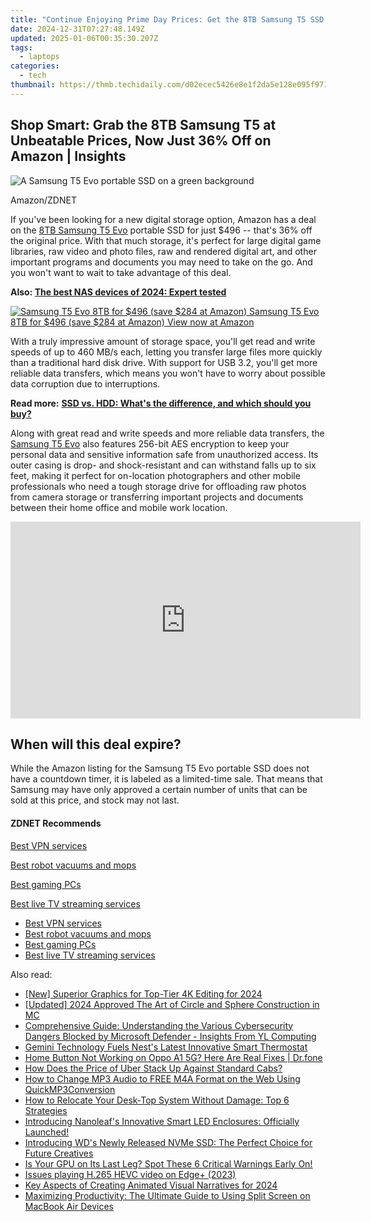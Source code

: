 ```yaml
---
title: "Continue Enjoying Prime Day Prices: Get the 8TB Samsung T5 SSD Now at an Unbeatable 36%% Off | Savvy Shopper's Guide"
date: 2024-12-31T07:27:48.149Z
updated: 2025-01-06T00:35:30.207Z
tags:
  - laptops
categories:
  - tech
thumbnail: https://thmb.techidaily.com/d02ecec5426e8e1f2da5e128e095f9718e5fc3c1177707ff5abe66e708ea725f.jpg
---
```


## Shop Smart: Grab the 8TB Samsung T5 at Unbeatable Prices, Now Just 36% Off on Amazon | Insights

![A Samsung T5 Evo portable SSD on a green background](https://www.zdnet.com/a/img/resize/3cfa019d43ff4018159ea4e1d469a56fade052c6/2024/08/07/3a8cdb31-a8d7-4df6-9436-5c04f22c0ab5/samsung-evo-t5-2.jpg?auto=webp&width=1280)

Amazon/ZDNET

If you've been looking for a new digital storage option, Amazon has a deal on the [8TB Samsung T5 Evo](https://buy.geni.us/Proxy.ashx?TSID=368250&GR%5FURL=https%3A%2F%2Fwww.amazon.com%2FSAMSUNG-Portable-External-MU-PH8T0S-AM%2Fdp%2FB0CMDGGJTZ%3Fth%3D1%26tag%3Dzd-buy-button-20%26ascsubtag%3D%5F%5FCOM%5FCLICK%5FID%5F%5F%7Caed81273-8562-49bb-9732-4f1ff6c78569%7Cdtp&dtb=1) portable SSD for just $496 -- that's 36% off the original price. With that much storage, it's perfect for large digital game libraries, raw video and photo files, raw and rendered digital art, and other important programs and documents you may need to take on the go. And you won't want to wait to take advantage of this deal. 

**Also: [The best NAS devices of 2024: Expert tested](https://www.zdnet.com/article/best-network-attached-storage/)**

[![Samsung T5 Evo 8TB for $496 (save $284 at Amazon)](https://www.zdnet.com/a/img/resize/3473f823b109f0473adedc27e6bdf9b0d7a980d0/2024/08/07/84eef3bd-259e-44a3-aa6e-6085deb82144/samsung-t5-evo-ssd.jpg?auto=webp&fit=crop&height=172.5&width=294) Samsung T5 Evo 8TB for $496 (save $284 at Amazon) View now at Amazon](https://buy.geni.us/Proxy.ashx?TSID=368250&GR%5FURL=https%3A%2F%2Fwww.amazon.com%2FSAMSUNG-Portable-External-MU-PH8T0S-AM%2Fdp%2FB0CMDGGJTZ%3Ftag%3Dzd-buy-button-20%26ascsubtag%3D%5F%5FCOM%5FCLICK%5FID%5F%5F%7Caed81273-8562-49bb-9732-4f1ff6c78569%7Cdtp&dtb=1)

With a truly impressive amount of storage space, you'll get read and write speeds of up to 460 MB/s each, letting you transfer large files more quickly than a traditional hard disk drive. With support for USB 3.2, you'll get more reliable data transfers, which means you won't have to worry about possible data corruption due to interruptions. 

**Read more:** **[SSD vs. HDD: What's the difference, and which should you buy?](https://www.zdnet.com/article/ssd-vs-hdd-whats-the-difference-and-which-should-you-buy/)** 

Along with great read and write speeds and more reliable data transfers, the [Samsung T5 Evo](https://buy.geni.us/Proxy.ashx?TSID=368250&GR%5FURL=https%3A%2F%2Fwww.amazon.com%2FSAMSUNG-Portable-External-MU-PH8T0S-AM%2Fdp%2FB0CMDGGJTZ%3Fth%3D1%26tag%3Dzd-buy-button-20%26ascsubtag%3D%5F%5FCOM%5FCLICK%5FID%5F%5F%7Caed81273-8562-49bb-9732-4f1ff6c78569%7Cdtp&dtb=1) also features 256-bit AES encryption to keep your personal data and sensitive information safe from unauthorized access. Its outer casing is drop- and shock-resistant and can withstand falls up to six feet, making it perfect for on-location photographers and other mobile professionals who need a tough storage drive for offloading raw photos from camera storage or transferring important projects and documents between their home office and mobile work location. 

<!-- affiliate ads begin -->
<iframe width="560" height="315" src="https://www.youtube.com/embed/MTb4xHzeQEk?si=9Sqq-gFWnHc8x3_P" title="YouTube video player" frameborder="0" allow="accelerometer; autoplay; clipboard-write; encrypted-media; gyroscope; picture-in-picture; web-share" referrerpolicy="strict-origin-when-cross-origin" allowfullscreen></iframe>
<!-- affiliate ads end -->

## When will this deal expire?

While the Amazon listing for the Samsung T5 Evo portable SSD does not have a countdown timer, it is labeled as a limited-time sale. That means that Samsung may have only approved a certain number of units that can be sold at this price, and stock may not last.

#### **ZDNET** Recommends

[Best VPN services](https://www.zdnet.com/article/best-vpn/ "Best VPN services")

[Best robot vacuums and mops](https://www.zdnet.com/article/best-robot-vacuum-mop/ "Best robot vacuums and mops")

[Best gaming PCs](https://www.zdnet.com/article/best-gaming-pc/ "Best gaming PCs")

[Best live TV streaming services](https://www.zdnet.com/article/best-live-tv-streaming-service/ "Best live TV streaming services")

* [Best VPN services](https://www.zdnet.com/article/best-vpn/ "Best VPN services")
* [Best robot vacuums and mops](https://www.zdnet.com/article/best-robot-vacuum-mop/ "Best robot vacuums and mops")
* [Best gaming PCs](https://www.zdnet.com/article/best-gaming-pc/ "Best gaming PCs")
* [Best live TV streaming services](https://www.zdnet.com/article/best-live-tv-streaming-service/ "Best live TV streaming services")

<ins class="adsbygoogle"
     style="display:block"
     data-ad-format="autorelaxed"
     data-ad-client="ca-pub-7571918770474297"
     data-ad-slot="1223367746"></ins>

<ins class="adsbygoogle"
     style="display:block"
     data-ad-client="ca-pub-7571918770474297"
     data-ad-slot="8358498916"
     data-ad-format="auto"
     data-full-width-responsive="true"></ins>

<span class="atpl-alsoreadstyle">Also read:</span>
<div><ul>
<li><a href="https://fox-blue.techidaily.com/new-superior-graphics-for-top-tier-4k-editing-for-2024/"><u>[New] Superior Graphics for Top-Tier 4K Editing for 2024</u></a></li>
<li><a href="https://screen-mirroring-recording.techidaily.com/updated-2024-approved-the-art-of-circle-and-sphere-construction-in-mc/"><u>[Updated] 2024 Approved The Art of Circle and Sphere Construction in MC</u></a></li>
<li><a href="https://win-webster.techidaily.com/comprehensive-guide-understanding-the-various-cybersecurity-dangers-blocked-by-microsoft-defender-insights-from-yl-computing/"><u>Comprehensive Guide: Understanding the Various Cybersecurity Dangers Blocked by Microsoft Defender - Insights From YL Computing</u></a></li>
<li><a href="https://hardware-reviews.techidaily.com/gemini-technology-fuels-nests-latest-innovative-smart-thermostat/"><u>Gemini Technology Fuels Nest's Latest Innovative Smart Thermostat</u></a></li>
<li><a href="https://change-location.techidaily.com/home-button-not-working-on-oppo-a1-5g-here-are-real-fixes-drfone-by-drfone-fix-android-problems-fix-android-problems/"><u>Home Button Not Working on Oppo A1 5G? Here Are Real Fixes | Dr.fone</u></a></li>
<li><a href="https://techtrends.techidaily.com/how-does-the-price-of-uber-stack-up-against-standard-cabs/"><u>How Does the Price of Uber Stack Up Against Standard Cabs?</u></a></li>
<li><a href="https://blog-min.techidaily.com/how-to-change-mp3-audio-to-free-m4a-format-on-the-web-using-quickmp3conversion/"><u>How to Change MP3 Audio to FREE M4A Format on the Web Using QuickMP3Conversion</u></a></li>
<li><a href="https://hardware-reviews.techidaily.com/how-to-relocate-your-desk-top-system-without-damage-top-6-strategies/"><u>How to Relocate Your Desk-Top System Without Damage: Top 6 Strategies</u></a></li>
<li><a href="https://hardware-reviews.techidaily.com/introducing-nanoleafs-innovative-smart-led-enclosures-officially-launched/"><u>Introducing Nanoleaf's Innovative Smart LED Enclosures: Officially Launched!</u></a></li>
<li><a href="https://hardware-reviews.techidaily.com/introducing-wds-newly-released-nvme-ssd-the-perfect-choice-for-future-creatives/"><u>Introducing WD's Newly Released NVMe SSD: The Perfect Choice for Future Creatives</u></a></li>
<li><a href="https://hardware-reviews.techidaily.com/is-your-gpu-on-its-last-leg-spot-these-6-critical-warnings-early-on/"><u>Is Your GPU on Its Last Leg? Spot These 6 Critical Warnings Early On!</u></a></li>
<li><a href="https://review-topics.techidaily.com/issues-playing-h265-hevc-video-on-edgeplus-2023-by-aiseesoft-video-converter-play-hevc-video-on-android/"><u>Issues playing H.265 HEVC video on Edge+ (2023)</u></a></li>
<li><a href="https://extra-skills.techidaily.com/key-aspects-of-creating-animated-visual-narratives-for-2024/"><u>Key Aspects of Creating Animated Visual Narratives for 2024</u></a></li>
<li><a href="https://techno-recovery.techidaily.com/maximizing-productivity-the-ultimate-guide-to-using-split-screen-on-macbook-air-devices/"><u>Maximizing Productivity: The Ultimate Guide to Using Split Screen on MacBook Air Devices</u></a></li>
</ul></div>

